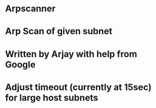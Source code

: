 # Arpscanner
# Arp Scan of given subnet
# Written by Arjay with help from Google
# Adjust timeout (currently at 15sec) for large host subnets

